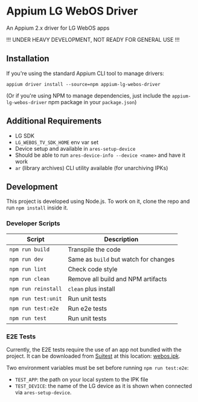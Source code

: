# Appium LG WebOS Driver

An Appium 2.x driver for LG WebOS apps

!!! UNDER HEAVY DEVELOPMENT, NOT READY FOR GENERAL USE !!!

## Installation

If you're using the standard Appium CLI tool to manage drivers:

```
appium driver install --source=npm appium-lg-webos-driver
```

(Or if you're using NPM to manage dependencies, just include the `appium-lg-webos-driver` npm
package in your `package.json`)

## Additional Requirements

- LG SDK
- `LG_WEBOS_TV_SDK_HOME` env var set
- Device setup and available in `ares-setup-device`
- Should be able to run `ares-device-info --device <name>` and have it work
- `ar` (library archives) CLI utility available (for unarchiving IPKs)

## Development

This project is developed using Node.js. To work on it, clone the repo and run `npm install` inside
it.

### Developer Scripts

| Script              | Description                           |
|---------------------|---------------------------------------|
| `npm run build`     | Transpile the code                    |
| `npm run dev`       | Same as `build` but watch for changes |
| `npm run lint`      | Check code style                      |
| `npm run clean`     | Remove all build and NPM artifacts    |
| `npm run reinstall` | `clean` plus install                  |
| `npm run test:unit` | Run unit tests                        |
| `npm run test:e2e`  | Run e2e tests                         |
| `npm run test`      | Run unit tests                        |

### E2E Tests

Currently, the E2E tests require the use of an app not bundled with the project. It can be
downloaded from [Suitest](https://suite.st) at this location:
[webos.ipk](https://file.suite.st/watchmedemo/packages/webos.ipk).

Two environment variables must be set before running `npm run test:e2e`:

- `TEST_APP`: the path on your local system to the IPK file
- `TEST_DEVICE`: the name of the LG device as it is shown when connected via `ares-setup-device`.
